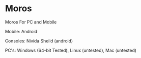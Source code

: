 # Moros
 Moros For PC and Mobile

Mobile: Android

Consoles: Nivida Sheild (android)

PC's: Windows (64-bit Tested), Linux (untested), Mac (untested)
